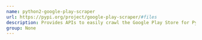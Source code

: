 ```yaml
---
name: python2-google-play-scraper
url: https://pypi.org/project/google-play-scraper/#files
description: Provides APIs to easily crawl the Google Play Store for Python without no external dependencies.
group: None
---
```

